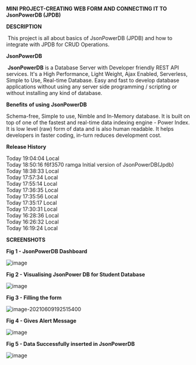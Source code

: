 **MINI PROJECT-CREATING WEB FORM AND CONNECTING IT TO JsonPowerDB (JPDB)**

 

**DESCRIPTION**

​     This project is all about basics of JsonPowerDB (JPDB) and how to integrate with JPDB for CRUD Operations.

**JsonPowerDB**

​     **JsonPowerDB** is a Database Server with Developer friendly REST API services. It's a High Performance, Light Weight, Ajax Enabled, Serverless, Simple to Use, Real-time Database. Easy and fast to develop database applications without using any server side programming / scripting or without installing any kind of database.

**Benefits** **of using** **JsonPowerDB**

Schema-free, Simple to use, Nimble and In-Memory database. It is built on top of one of the fastest and real-time data indexing engine - Power Index. It is low level (raw) form of data and is also human readable. It helps developers in faster coding, in-turn reduces development cost.

**Release History**

Today 19:04:04	Local			
Today 18:50:16	f6f3570	ramga	Initial version of JsonPowerDB(Jpdb)	
Today 18:38:33	Local			
Today 17:57:34	Local			
Today 17:55:14	Local			
Today 17:36:35	Local			
Today 17:35:56	Local			
Today 17:35:17	Local			
Today 17:30:31	Local			
Today 16:28:36	Local			
Today 16:26:32	Local			
Today 16:19:24	Local		

**SCREENSHOTS**

**Fig 1 - JsonPowerDB Dashboard**

![image](https://user-images.githubusercontent.com/52777289/121369728-bb810800-c959-11eb-8511-74053acdce4e.png)

                                                     
 **Fig 2 - Visualising JsonPower DB for Student Database**
 
![image](https://user-images.githubusercontent.com/52777289/121370211-27637080-c95a-11eb-9fa3-77f87e2fe18e.png)


 **Fig 3 - Filling the form**                                         

![image-20210609192515400](C:\Users\ramga\AppData\Roaming\Typora\typora-user-images\image-20210609192515400.png)

                                                                     
**Fig 4 - Gives Alert Message**

![image](https://user-images.githubusercontent.com/52777289/121370287-3d713100-c95a-11eb-9dbc-93e97596ba46.png)


 **Fig 5 - Data Successfully inserted in JsonPowerDB**                                                             

![image](https://user-images.githubusercontent.com/52777289/121370314-44983f00-c95a-11eb-9b03-8ab2d28d6c21.png)

                                          
